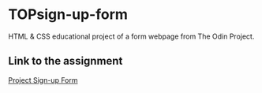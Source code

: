 # TOPsign-up-form
HTML &amp; CSS educational project of a form webpage from The Odin Project. 

## Link to the assignment
[Project Sign-up Form](https://www.theodinproject.com/paths/full-stack-javascript/courses/intermediate-html-and-css/lessons/sign-up-form)
